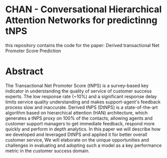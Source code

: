 # CHAN - Conversational Hierarchical Attention Networks for predictinng tNPS
this repository contains the code for the paper: Derived transactional Net Promoter Score Prediction

# Abstract
The Transactional Net Promoter Score (tNPS) is a survey-based key indicator in understanding the quality of service of customer success experts. The low response rate (~10\%) and a significant response delay limits service quality understanding and makes support-agent's feedback process slow and inaccurate. Derived tNPS (DtNPS) is a state-of-the-art algorithm  based on hierarchical attention (HAN) architecture, which generates a tNPS proxy on 100\% of the contacts, allowing agents and customer support managers to get immediate feedback, respond more quickly and perform in depth analytics. In this paper we will describe how we developed and leveraged DtNPS and applied it for better overall customer service, We will elaborate on the unique opportunities and challenges in evaluating and adopting such a model as a key performance metric in the customer success domain.
